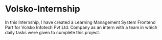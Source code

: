 # Volsko-Internship

In this Internship, I have created a Learning Management System Frontend Part for Volsko Infotech Pvt Ltd. Company 
as an intern with a team in which daily tasks were given to complete this project.